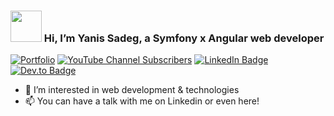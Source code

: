 ###  <img src="https://user-images.githubusercontent.com/10260230/93533501-53aa0d80-f943-11ea-90d1-e6e70eca2e29.gif" width="50"> Hi, I’m Yanis Sadeg, a Symfony x Angular web developer

[![Portfolio](https://img.shields.io/badge/Portfolio-%23000000.svg?style=for-the-badge&logo=firefox&logoColor=#FF7139)](https://yanis-sadeg.fr)
[![YouTube Channel Subscribers](https://img.shields.io/youtube/channel/subscribers/UCEJYUxyH_zHoLx4HWe5_fTg?style=social)](https://www.youtube.com/channel/UCEJYUxyH_zHoLx4HWe5_fTg)
[![LinkedIn Badge](https://img.shields.io/badge/My-LinkedIn-blue)](https://www.linkedin.com/in/sadegoussama/)
[![Dev.to Badge](https://img.shields.io/badge/dev.to-0A0A0A?style=for-the-badge&logo=dev.to&logoColor=white)](https://dev.to/lunok)

- 👀 I’m interested in web development & technologies
- 📫 You can have a talk with me on Linkedin or even here!

<!---
Lunok/Lunok is a ✨ special ✨ repository because its `README.md` (this file) appears on your GitHub profile.
You can click the Preview link to take a look at your changes.
--->
